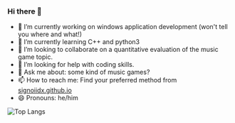 ### Hi there 👋

- 🔭 I’m currently working on windows application development (won't tell you where and what!)
- 🌱 I’m currently learning C++ and python3
- 👯 I’m looking to collaborate on a quantitative evaluation of the music game topic.
- 🤔 I’m looking for help with coding skills.
- 💬 Ask me about: some kind of music games?
- 📫 How to reach me: Find your preferred method from [signoiidx.github.io](https://signoiidx.github.io)
- 😄 Pronouns: he/him

<!-- ![signoiidx's github stats](https://github-readme-stats.vercel.app/api?username=signoiidx&theme=monokai&show_icons=true) -->

![Top Langs](https://github-readme-stats.vercel.app/api/top-langs/?username=signoiidx&theme=monokai)
